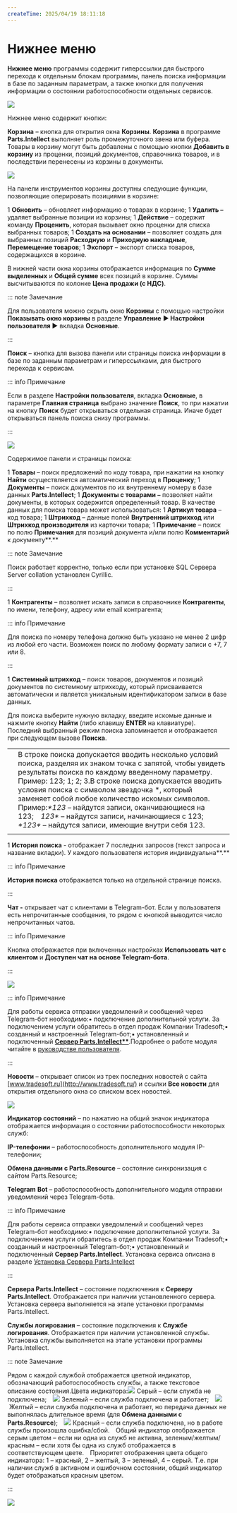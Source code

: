 ```yaml
---
createTime: 2025/04/19 18:11:18
---
```

# Нижнее меню

**Нижнее меню** программы содержит гиперссылки для быстрого перехода к отдельным блокам программы, панель поиска информации в базе по заданным параметрам, а также кнопки для получения информации о состоянии работоспособности отдельных сервисов.

![](../../../assets/guide/Aspose.Words.6f13226c-9016-4dda-be57-653ed66d987a.119.png)

Нижнее меню содержит кнопки:

**Корзина** – кнопка для открытия окна **Корзины**. **Корзина** в программе **Parts.Intellect** выполняет роль промежуточного звена или буфера. Товары в корзину могут быть добавлены с помощью кнопки **Добавить в корзину** из проценки, позиций документов, справочника товаров, и в последствии перенесены из корзины в документы.

![](../../../assets/guide/Aspose.Words.6f13226c-9016-4dda-be57-653ed66d987a.120.png)

На панели инструментов корзины доступны следующие функции, позволяющие оперировать позициями в корзине:

1  **Обновить** – обновляет информацию о товарах в корзине;
1  **Удалить –** удаляет выбранные позиции из корзины;
1  **Действие** – содержит команду **Проценить**, которая вызывает окно проценки для списка выбранных товаров;
1  **Создать на основании** – позволяет создать для выбранных позиций **Расходную** и **Приходную накладные**, **Перемещение товаров**;
1  **Экспорт** – экспорт списка товаров, содержащихся в корзине.

В нижней части окна корзины отображается информация по **Сумме выделенных** и **Общей сумме** всех позиций в корзине. Суммы высчитываются по колонке **Цена продажи (с НДС)**.

::: note Замечание

Для пользователя можно скрыть окно **Корзины** с помощью настройки **Показывать окно корзины** в разделе **Управление** **► Настройки пользователя ►** вкладка **Основные**.

:::

**Поиск** – кнопка для вызова панели или страницы поиска информации в базе по заданным параметрам и гиперссылками, для быстрого перехода к сервисам.

::: info Примечание

Если в разделе **Настройки пользователя**, вкладка **Основные**, в параметре **Главная страница** выбрано значение **Поиск**, то при нажатии на кнопку **Поиск** будет открываться отдельная страница. Иначе будет открываться панель поиска снизу программы.

:::

![](../../../assets/guide/Aspose.Words.6f13226c-9016-4dda-be57-653ed66d987a.121.png)

Содержимое панели и страницы поиска:

1  **Товары** – поиск предложений по коду товара, при нажатии на кнопку **Найти** осуществляется автоматический переход в **Проценку**;
1  **Документы** – поиск документов по их внутреннему номеру в базе данных **Parts.Intellect**;
1  **Документы с товарами** **–** позволяет найти документы, в которых содержится определенный товар. В качестве данных для поиска товара может использоваться:
   1  **Артикул товара** – код товара;
   1  **Штрихкод** **–** данные полей **Внутренний штрихкод** или **Штрихкод производителя** из карточки товара;
   1  **Примечание** – поиск по полю **Примечания** для позиций документа и/или полю **Комментарий** к документу**.**

::: note Замечание

Поиск работает корректно, только если при установке SQL Сервера Server collation установлен Cyrillic.

:::

1  **Контрагенты** – позволяет искать записи в справочнике **Контрагенты**, по имени, телефону, адресу или email контрагента;

::: info Примечание

Для поиска по номеру телефона должно быть указано не менее 2 цифр из любой его части. Возможен поиск по любому формату записи с +7, 7 или 8.

:::

1  **Системный штрихкод** – поиск товаров, документов и позиций документов по системному штрихкоду, который присваивается автоматически и является уникальным идентификатором записи в базе данных.

Для поиска выберите нужную вкладку, введите искомые данные и нажмите кнопку **Найти** (либо клавишу **ENTER** на клавиатуре). Последний выбранный режим поиска запоминается и отображается при следующем вызове **Поиска**.

|||
| :- | :- |
||В строке поиска допускается вводить несколько условий поиска, разделяя их знаком точка с запятой, чтобы увидеть результаты поиска по каждому введенному параметру. Пример: 123; 1; 2; 3.В строке поиска допускается вводить условия поиска с символом звездочка \*, который заменяет собой любое количество искомых символов. Пример:*\*123* – найдутся записи, оканчивающиеся на 123;&emsp;*123\** – найдутся записи, начинающиеся с 123;&emsp;*\*123\** – найдутся записи, имеющие внутри себя 123.|
|||

1  **История поиска** - отображает 7 последних запросов (текст запроса и название вкладки). У каждого пользователя история индивидуальна**.**

::: info Примечание

**История поиска** отображается только на отдельной странице поиска.

:::

**Чат -** открывает чат с клиентами в Telegram-бот. Если у пользователя есть непрочитанные сообщения, то рядом с кнопкой выводится число непрочитанных чатов.

::: info Примечание

Кнопка отображается при включенных настройках **Использовать чат с клиентом** и **Доступен чат на основе Telegram-бота**. 

:::

![](../../../assets/guide/Aspose.Words.6f13226c-9016-4dda-be57-653ed66d987a.122.png)

::: info Примечание

Для работы сервиса отправки уведомлений и сообщений через Telegram-бот необходимо:▪ подключение дополнительной услуги. За подключением услуги обратитесь в отдел продаж Компании Tradesoft;▪ созданный и настроенный Telegram-бот;▪ установленный и подключенный **[Сервер Parts.Intellect**](#678abee0-5d3e-466d-8a1b-d556b23a5110)**.Подробнее о работе модуля читайте в [руководстве пользователя](https://product-doc.tradesoft.ru/ai/telegram/index.htm).

:::

**Новости** – открывает список из трех последних новостей с сайта [www.tradesoft.ru](http://www.tradesoft.ru/) и ссылки **Все новости** для открытия отдельного окна со списком всех новостей.

![](../../../assets/guide/Aspose.Words.6f13226c-9016-4dda-be57-653ed66d987a.123.png)

**Индикатор состояний** – по нажатию на общий значок индикатора отображается информация о состоянии работоспособности некоторых служб:

**IP-телефонии** – работоспособность дополнительного модуля IP-телефонии;

**Обмена данными с Parts.Resource** – состояние синхронизация с сайтом Parts.Resource;

**Telegram** **Bot** – работоспособность дополнительного модуля отправки уведомлений через Telegram-бота.

::: info Примечание

Для работы сервиса отправки уведомлений и сообщений через Telegram-бот необходимо:▪ подключение дополнительной услуги. За подключением услуги обратитесь в отдел продаж Компании Tradesoft;▪ созданный и настроенный Telegram-бот;▪ установленный и подключенный **Сервер Parts.Intellect**. Установка сервиса описана в разделе [Установка Сервера Parts.Intellect](#678abee0-5d3e-466d-8a1b-d556b23a5110)

:::

**Сервера Parts.Intellect** – состояние подключения к **Серверу** **Parts.Intellect**. Отображается при наличии установленного сервера. Установка сервера выполняется на этапе установки программы Parts.Intellect.

**Службы логирования** – состояние подключения к **Службе логирования**. Отображается при наличии установленной службы. Установка службы выполняется на этапе установки программы Parts.Intellect.

::: note Замечание

Рядом с каждой службой отображается цветной индикатор, обозначающий работоспособность службы, а также текстовое описание состояния.Цвета индикатора:![](../../../assets/guide/Aspose.Words.6f13226c-9016-4dda-be57-653ed66d987a.124.png) Серый – если служба не подключена;&emsp;![](../../../assets/guide/Aspose.Words.6f13226c-9016-4dda-be57-653ed66d987a.125.png) Зеленый – если служба подключена и работает;&emsp;![](../../../assets/guide/Aspose.Words.6f13226c-9016-4dda-be57-653ed66d987a.126.png) Желтый – если служба подключена и работает, но передача данных не выполнялась длительное время (для **Обмена данными с Parts.Resource**);&emsp;![](../../../assets/guide/Aspose.Words.6f13226c-9016-4dda-be57-653ed66d987a.127.png) Красный – если служба подключена, но в работе службы произошла ошибка/сбой.&emsp;Общий индикатор отображается серым цветом – если ни одна из служб не активна, зеленым/желтым/красным – если хотя бы одна из служб отображается в соответствующем цвете.&emsp;Приоритет отображения цвета общего индикатора: 1 – красный, 2 – желтый, 3 – зеленый, 4 – серый. Т.е. при наличии служб в активном и ошибочном состоянии, общий индикатор будет отображаться красным цветом.

:::

![](../../../assets/guide/Aspose.Words.6f13226c-9016-4dda-be57-653ed66d987a.128.png)
